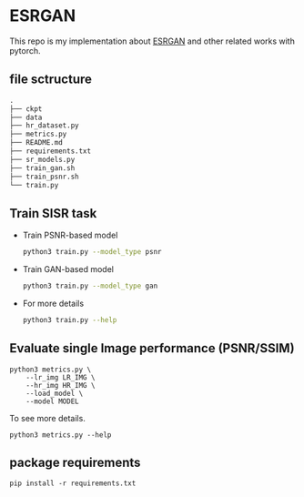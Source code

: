 # ESRGAN

This repo is my implementation about [ESRGAN](https://github.com/xinntao/ESRGAN) and other related works with pytorch.

## file sctructure

  ```python
  .
  ├── ckpt
  ├── data
  ├── hr_dataset.py
  ├── metrics.py
  ├── README.md
  ├── requirements.txt
  ├── sr_models.py
  ├── train_gan.sh
  ├── train_psnr.sh
  └── train.py
  ```

## Train SISR task
  - Train PSNR-based model

    ```bash
    python3 train.py --model_type psnr
    ```

  - Train GAN-based model

    ```bash
    python3 train.py --model_type gan
    ```

  - For more details

    ```bash
    python3 train.py --help
    ```

## Evaluate single Image performance (PSNR/SSIM)

  ```
  python3 metrics.py \
      --lr_img LR_IMG \
      --hr_img HR_IMG \
      --load_model \
      --model MODEL
  ```

  To see more details.

  ```
  python3 metrics.py --help
  ```

## package requirements

  ```
  pip install -r requirements.txt
  ```
